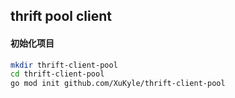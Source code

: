 ## thrift pool client



#### 初始化项目
```bash
mkdir thrift-client-pool
cd thrift-client-pool
go mod init github.com/XuKyle/thrift-client-pool
```